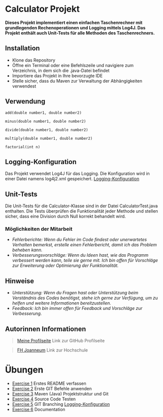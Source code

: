 
# Calculator Projekt

**Dieses Projekt implementiert einen einfachen Taschenrechner mit grundlegenden Rechenoperationen und Logging mittels Log4J. Das Projekt enthält auch Unit-Tests für alle Methoden des Taschenrechners.**

## Installation

- Klone das Repository
- Öffne ein Terminal oder eine Befehlszeile und navigiere zum Verzeichnis, in dem sich die .java-Datei befindet
- Importiere das Projekt in Ihre bevorzugte IDE
- Stelle sicher, dass du Maven zur Verwaltung der Abhängigkeiten verwendest

## Verwendung

````
add(double number1, double number2)
````
````
minus(double number1, double number2)
````
````
divide(double number1, double number2)
````
````
multiply(double number1, double number2)
````
````
factorial(int n)
````

## Logging-Konfiguration

Das Projekt verwendet Log4J für das Logging. Die Konfiguration wird in einer Datei namens log4j2.xml gespeichert.
[Logging-Konfiguration](log4j2.xml.template)


## Unit-Tests

Die Unit-Tests für die Calculator-Klasse sind in der Datei CalculatorTest.java enthalten. Die Tests überprüfen die Funktionalität jeder Methode und stellen sicher, dass eine Division durch Null korrekt behandelt wird.

### Möglichkeiten der Mitarbeit

- *Fehlerberichte: Wenn du Fehler im Code findest oder unerwartetes Verhalten bemerkst, erstelle einen Fehlerbericht, damit ich das Problem beheben kann.*
- *Verbesserungsvorschläge: Wenn du Ideen hast, wie das Programm verbessert werden kann, teile sie gerne mit. Ich bin offen für Vorschläge zur Erweiterung oder Optimierung der Funktionalität.*

## Hinweise

- *Unterstützung: Wenn du Fragen hast oder Unterstützung beim Verständnis des Codes benötigst, stehe ich gerne zur Verfügung, um zu helfen und weitere Informationen bereitzustellen.*
- *Feedback: Ich bin immer offen für Feedback und Vorschläge zur Verbesserung.*

## Autorinnen Informationen

>[Meine Profilseite](https://github.com/IvanaFerlin/msd23_Ferlin_Ivana.git)  Link zur GitHub Profilseite

>[FH Joanneum](https://www.fh-joanneum.at) Link zur Hochschule

# Übungen

- [Exercise 1](exercise1.md) Erstes README verfassen
- [Exercise 2](exercise2.md) Erste GIT Befehle anwenden
- [Exercise 3](exercise3.md) Maven (Java) Projektstruktur und Git
- [Exercise 4](exercise4.md) Source Code Testen
- [Exercise 5](exercise5.md) GIT Branching
[Logging-Konfiguration](log4j2.xml.template)
- [Exercise 6](exercise6.md) Documentation